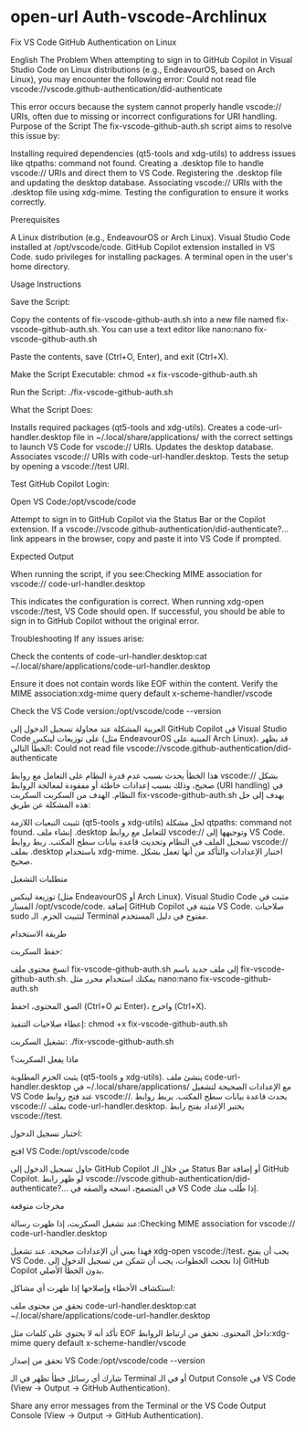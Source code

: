 # open-url Auth-vscode-Archlinux

Fix VS Code GitHub Authentication on Linux

English
The Problem
When attempting to sign in to GitHub Copilot in Visual Studio Code on Linux distributions (e.g., EndeavourOS, based on Arch Linux), you may encounter the following error:
Could not read file vscode://vscode.github-authentication/did-authenticate

This error occurs because the system cannot properly handle vscode:// URIs, often due to missing or incorrect configurations for URI handling.
Purpose of the Script
The fix-vscode-github-auth.sh script aims to resolve this issue by:

Installing required dependencies (qt5-tools and xdg-utils) to address issues like qtpaths: command not found.
Creating a .desktop file to handle vscode:// URIs and direct them to VS Code.
Registering the .desktop file and updating the desktop database.
Associating vscode:// URIs with the .desktop file using xdg-mime.
Testing the configuration to ensure it works correctly.

Prerequisites

A Linux distribution (e.g., EndeavourOS or Arch Linux).
Visual Studio Code installed at /opt/vscode/code.
GitHub Copilot extension installed in VS Code.
sudo privileges for installing packages.
A terminal open in the user's home directory.

Usage Instructions

Save the Script:

Copy the contents of fix-vscode-github-auth.sh into a new file named fix-vscode-github-auth.sh. You can use a text editor like nano:nano fix-vscode-github-auth.sh

Paste the contents, save (Ctrl+O, Enter), and exit (Ctrl+X).


Make the Script Executable:
chmod +x fix-vscode-github-auth.sh


Run the Script:
./fix-vscode-github-auth.sh


What the Script Does:

Installs required packages (qt5-tools and xdg-utils).
Creates a code-url-handler.desktop file in ~/.local/share/applications/ with the correct settings to launch VS Code for vscode:// URIs.
Updates the desktop database.
Associates vscode:// URIs with code-url-handler.desktop.
Tests the setup by opening a vscode://test URI.


Test GitHub Copilot Login:

Open VS Code:/opt/vscode/code


Attempt to sign in to GitHub Copilot via the Status Bar or the Copilot extension.
If a vscode://vscode.github-authentication/did-authenticate?... link appears in the browser, copy and paste it into VS Code if prompted.



Expected Output

When running the script, if you see:Checking MIME association for vscode://
code-url-handler.desktop

This indicates the configuration is correct.
When running xdg-open vscode://test, VS Code should open.
If successful, you should be able to sign in to GitHub Copilot without the original error.

Troubleshooting
If any issues arise:

Check the contents of code-url-handler.desktop:cat ~/.local/share/applications/code-url-handler.desktop

Ensure it does not contain words like EOF within the content.
Verify the MIME association:xdg-mime query default x-scheme-handler/vscode


Check the VS Code version:/opt/vscode/code --version



العربية
المشكلة
عند محاولة تسجيل الدخول إلى GitHub Copilot في Visual Studio Code على توزيعات لينكس (مثل EndeavourOS المبنية على Arch Linux)، قد يظهر الخطأ التالي:
Could not read file vscode://vscode.github-authentication/did-authenticate

هذا الخطأ يحدث بسبب عدم قدرة النظام على التعامل مع روابط vscode:// بشكل صحيح، وذلك بسبب إعدادات خاطئة أو مفقودة لمعالجة الروابط (URI handling) في النظام.
الهدف من السكربت
السكربت fix-vscode-github-auth.sh يهدف إلى حل هذه المشكلة عن طريق:

تثبيت التبعيات اللازمة (qt5-tools و xdg-utils) لحل مشكلة qtpaths: command not found.
إنشاء ملف .desktop للتعامل مع روابط vscode:// وتوجيهها إلى VS Code.
تسجيل الملف في النظام وتحديث قاعدة بيانات سطح المكتب.
ربط روابط vscode:// بملف .desktop باستخدام xdg-mime.
اختبار الإعدادات والتأكد من أنها تعمل بشكل صحيح.

متطلبات التشغيل

توزيعة لينكس (مثل EndeavourOS أو Arch Linux).
Visual Studio Code مثبت في المسار /opt/vscode/code.
إضافة GitHub Copilot مثبتة في VS Code.
صلاحيات sudo لتثبيت الحزم.
الـ Terminal مفتوح في دليل المستخدم.

طريقة الاستخدام

حفظ السكربت:

انسخ محتوى ملف fix-vscode-github-auth.sh إلى ملف جديد باسم fix-vscode-github-auth.sh. يمكنك استخدام محرر مثل nano:nano fix-vscode-github-auth.sh

الصق المحتوى، احفظ (Ctrl+O ثم Enter)، واخرج (Ctrl+X).


إعطاء صلاحيات التنفيذ:
chmod +x fix-vscode-github-auth.sh


تشغيل السكربت:
./fix-vscode-github-auth.sh


ماذا يفعل السكربت؟

يثبت الحزم المطلوبة (qt5-tools و xdg-utils).
ينشئ ملف code-url-handler.desktop في ~/.local/share/applications/ مع الإعدادات الصحيحة لتشغيل VS Code عند فتح روابط vscode://.
يحدث قاعدة بيانات سطح المكتب.
يربط روابط vscode:// بملف code-url-handler.desktop.
يختبر الإعداد بفتح رابط vscode://test.


اختبار تسجيل الدخول:

افتح VS Code:/opt/vscode/code


حاول تسجيل الدخول إلى GitHub Copilot من خلال الـ Status Bar أو إضافة GitHub Copilot.
لو ظهر رابط vscode://vscode.github-authentication/did-authenticate?... في المتصفح، انسخه والصقه في VS Code إذا طُلب منك.



مخرجات متوقعة

عند تشغيل السكربت، إذا ظهرت رسالة:Checking MIME association for vscode://
code-url-handler.desktop

فهذا يعني أن الإعدادات صحيحة.
عند تشغيل xdg-open vscode://test، يجب أن يفتح VS Code.
إذا نجحت الخطوات، يجب أن تتمكن من تسجيل الدخول إلى GitHub Copilot بدون الخطأ الأصلي.

استكشاف الأخطاء وإصلاحها
إذا ظهرت أي مشاكل:

تحقق من محتوى ملف code-url-handler.desktop:cat ~/.local/share/applications/code-url-handler.desktop

تأكد أنه لا يحتوي على كلمات مثل EOF داخل المحتوى.
تحقق من ارتباط الروابط:xdg-mime query default x-scheme-handler/vscode


تحقق من إصدار VS Code:/opt/vscode/code --version


شارك أي رسائل خطأ تظهر في الـ Terminal أو في الـ Output Console في VS Code (View → Output → GitHub Authentication).


Share any error messages from the Terminal or the VS Code Output Console (View → Output → GitHub Authentication).
